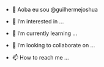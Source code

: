 - 👋 Aoba eu sou @guilhermejoshua
- 👀 I’m interested in ...

- 🌱 I’m currently learning ...
- 💞️ I’m looking to collaborate on ...
- 📫 How to reach me ...
<!---
guilhermejoshua/guilhermejoshua is a ✨ special ✨ repository because its `README.md` (this file) appears on your GitHub profile.
You can click the Preview link to take a look at your changes.
--->
